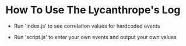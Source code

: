 # How To Use The Lycanthrope's Log

* Run 'index.js' to see correlation values for hardcoded events

* Run 'script.js' to enter your own events and output your own values
